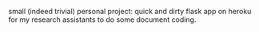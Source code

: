 small (indeed trivial) personal project: quick and dirty flask app on heroku for my research assistants to do some document coding.
